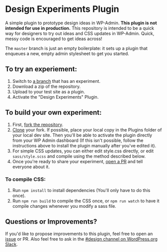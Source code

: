 # Design Experiments Plugin

A simple plugin to prototype design ideas in WP-Admin. **This plugin is not intended for use in production.** This repository is intended to be a quick way for designers to try out ideas and CSS updates in WP-Admin. Quick, messy code is encouraged to get ideas across!

The `master` branch is just an empty boilerplate: it sets up a plugin that enqueues a new, empty admin stylesheet to get you started. 

## To try an experiement: 

1. Switch to [a branch](https://github.com/wordpress/design-experiments/branches) that has an experiment.
2. Download a zip of the repository.
3. Upload to your test site as a plugin.
4. Activate the "Design Experiments" Plugin.

## To build your own experiment:

1. First, [fork the repository](https://help.github.com/en/articles/fork-a-repo). 
2. [Clone](https://help.github.com/en/articles/cloning-a-repository) your fork. If possible, place your local copy in the Plugins folder of your local dev site. Then you'll be able to activate the plugin directly from your WP Admin dashboard (If this isn't possible, follow the instructions above to install the plugin manually after you've edited it).
3. For simple CSS updates, you can either edit style.css directly, or edit `sass/style.scss` and compile using the method described below. 
4. Once you're ready to share your experiment, [open a PR](https://help.github.com/en/articles/creating-a-pull-request) and tell everyone about it. 

### To compile CSS:

1. Run `npm install` to install dependencies (You'll only have to do this once).
2. Run `npm run build` to compile the CSS once, or `npm run watch` to have it compile changes whenever you modify a sass file. 

## Questions or Improvements?

If you'd like to propose improvements to this plugin, feel free to open an [issue](https://github.com/WordPress/design-experiments/issues) or PR. Also feel free to ask in the [#design channel on WordPress.org Slack](http://wordpress.slack.com/messages/design/). 
